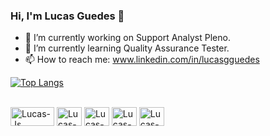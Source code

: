 ### Hi, I'm Lucas Guedes :wave:
- :telescope: I’m currently working on Support Analyst Pleno.
- :seedling: I’m currently learning Quality Assurance Tester.
- :mailbox: How to reach me: www.linkedin.com/in/lucasgguedes

[![Top Langs](https://github-readme-stats.vercel.app/api/top-langs/?username=lucasgguedes&layout=compact&theme=dark)](https://github.com/anuraghazra/github-readme-stats)







<div style="display: inline_block"><br>
  <img align="center" alt="Lucas-Js" height="30" width="70" src="https://img.shields.io/badge/JavaScript-F7DF1E?style=for-the-badge&logo=javascript&logoColor=black">
  <img align="center" alt="Lucas-CSS" height="30" width="40" src="https://img.shields.io/badge/CSS-239120?&style=for-the-badge&logo=css3&logoColor=white">
  <img align="center" alt="Lucas-C" height="30" width="40" src="https://img.shields.io/badge/C-00599C?style=for-the-badge&logo=c&logoColor=white">
  <img align="center" alt="Lucas-Spotify" height="30" width="40" src="https://img.shields.io/badge/Spotify-1ED760?&style=for-the-badge&logo=spotify&logoColor=white">
  <img align="center" alt="Lucas-Slack" height="30" width="40" src="https://img.shields.io/badge/Slack-4A154B?style=for-the-badge&logo=slack&logoColor=white">
</div>
  
  ##

  

 

